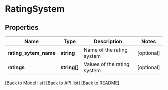# RatingSystem

## Properties
Name | Type | Description | Notes
------------ | ------------- | ------------- | -------------
**rating_sytem_name** | **string** | Name of the rating system | [optional] 
**ratings** | **string[]** | Values of the rating system | [optional] 

[[Back to Model list]](../README.md#documentation-for-models) [[Back to API list]](../README.md#documentation-for-api-endpoints) [[Back to README]](../README.md)


